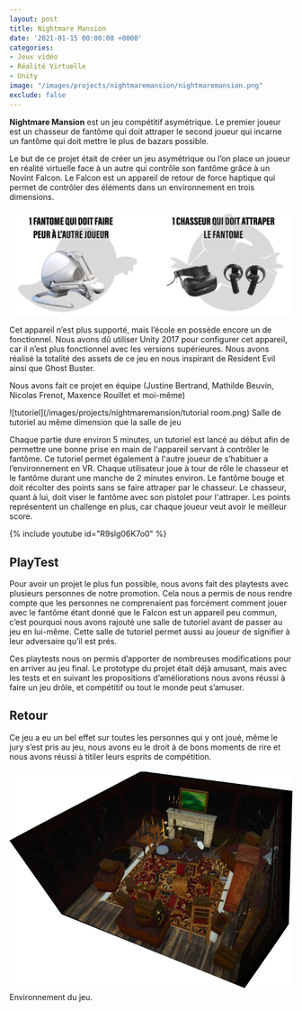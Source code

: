 ```yaml
---
layout: post
title: Nightmare Mansion
date: '2021-01-15 00:00:00 +0000'
categories:
- Jeux vidéo
- Réalité Virtuelle
- Unity
image: "/images/projects/nightmaremansion/nightmaremansion.png"
exclude: false
---
```


**Nightmare Mansion** est un jeu compétitif asymétrique. Le premier joueur est un chasseur de fantôme qui doit attraper le second joueur qui incarne un fantôme qui doit mettre le plus de bazars possible.

Le but de ce projet était de créer un jeu asymétrique ou l’on place un joueur en réalité virtuelle face à un autre qui contrôle son fantôme grâce à un Novint Falcon. Le Falcon est un appareil de retour de force haptique qui permet de contrôler des éléments dans un environnement en trois dimensions.


![joueurs 1 et 2](/images/projects/nightmaremansion/info.png)

Cet appareil n’est plus supporté, mais l’école en possède encore un de fonctionnel. Nous avons dû utiliser Unity 2017 pour configurer cet appareil, car il n’est plus fonctionnel avec les versions supérieures. Nous avons réalisé la totalité des assets de ce jeu en nous inspirant de Resident Evil ainsi que Ghost Buster.

Nous avons fait ce projet en équipe (Justine Bertrand, Mathilde Beuvin, Nicolas Frenot, Maxence Rouillet et moi-même)


![tutoriel](/images/projects/nightmaremansion/tutorial room.png)
Salle de tutoriel au même dimension que la salle de jeu


Chaque partie dure environ 5 minutes, un tutoriel est lancé au début afin de permettre une bonne prise en main de l'appareil servant à contrôler le fantôme. Ce tutoriel permet également à l'autre joueur de s’habituer a l’environnement en VR. Chaque utilisateur joue à tour de rôle le chasseur et le fantôme durant une manche de 2 minutes environ. Le fantôme bouge et doit récolter des points sans se faire attraper par le chasseur. Le chasseur, quant à lui, doit viser le fantôme avec son pistolet pour l'attraper. Les points représentent un challenge en plus, car chaque joueur veut avoir le meilleur score.

{% include youtube id="R9slg06K7o0" %}


## PlayTest

Pour avoir un projet le plus fun possible, nous avons fait des playtests avec plusieurs personnes de notre promotion. Cela nous a permis de nous rendre compte que les personnes ne comprenaient pas forcément comment jouer avec le fantôme étant donné que le Falcon est un appareil peu commun, c’est pourquoi nous avons rajouté une salle de tutoriel avant de passer au jeu en lui-même. Cette salle de tutoriel permet aussi au joueur de signifier à leur adversaire qu’il est prés.

Ces playtests nous on permis d’apporter de nombreuses modifications pour en arriver au jeu final. Le prototype du projet était déjà amusant, mais avec les tests et en suivant les propositions d’améliorations nous avons réussi à faire un jeu drôle, et compétitif ou tout le monde peut s’amuser.



## Retour

Ce jeu a eu un bel effet sur toutes les personnes qui y ont joué, même le jury s’est pris au jeu, nous avons eu le droit à de bons moments de rire et nous avons réussi à titiler leurs esprits de compétition.

![salle](/images/projects/nightmaremansion/salle.png)
Environnement du jeu.
